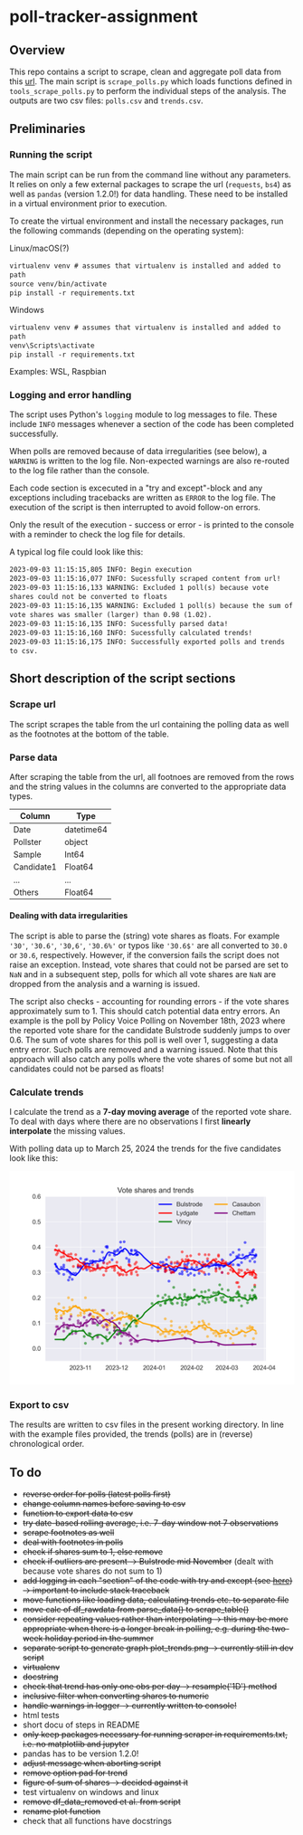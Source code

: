 # poll-tracker-assignment

## Overview
This repo contains a script to scrape, clean and aggregate poll data from this [url](https://cdn-dev.economistdatateam.com/jobs/pds/code-test/index.html). The main script is `scrape_polls.py` which loads functions defined in `tools_scrape_polls.py` to perform the individual steps of the analysis. The outputs are two csv files: `polls.csv` and `trends.csv`. 

## Preliminaries

### Running the script

The main script can be run from the command line without any parameters. It relies on only a few external packages to scrape the url (`requests`, `bs4`) as well as `pandas` (version 1.2.0!) for data handling. These need to be installed in a virtual environment prior to execution. 

To create the virtual environment and install the necessary packages, run the following commands (depending on the operating system):

Linux/macOS(?)
```
virtualenv venv # assumes that virtualenv is installed and added to path
source venv/bin/activate
pip install -r requirements.txt
```
Windows
```
virtualenv venv # assumes that virtualenv is installed and added to path
venv\Scripts\activate
pip install -r requirements.txt
```
Examples: WSL, Raspbian 

### Logging and error handling

The script uses Python's `logging` module to log messages to file. These include `INFO` messages whenever a section of the code has been completed successfully. 

When polls are removed because of data irregularities (see below), a `WARNING` is written to the log file. Non-expected warnings are also re-routed to the log file rather than the console. 

Each code section is excecuted in a "try and except"-block and any exceptions including tracebacks are written as `ERROR` to the log file. The execution of the script is then interrupted to avoid follow-on errors.

Only the result of the execution - success or error - is printed to the console with a reminder to check the log file for details. 

A typical log file could look like this:

```
2023-09-03 11:15:15,805 INFO: Begin execution
2023-09-03 11:15:16,077 INFO: Sucessfully scraped content from url!
2023-09-03 11:15:16,133 WARNING: Excluded 1 poll(s) because vote shares could not be converted to floats
2023-09-03 11:15:16,135 WARNING: Excluded 1 poll(s) because the sum of vote shares was smaller (larger) than 0.98 (1.02).
2023-09-03 11:15:16,135 INFO: Sucessfully parsed data!
2023-09-03 11:15:16,160 INFO: Sucessfully calculated trends!
2023-09-03 11:15:16,175 INFO: Successfully exported polls and trends to csv.
```


## Short description of the script sections

### Scrape url 

The script scrapes the table from the url containing the polling data as well as the footnotes at the bottom of the table. 

### Parse data

After scraping the table from the url, all footnoes are removed from the rows and the string values in the columns are converted to the appropriate data types. 

| Column     | Type       |
|------------|------------|
| Date       | datetime64 |
| Pollster   | object     |
| Sample     | Int64      |
| Candidate1 | Float64    |
| ...        | ...        |
| Others     | Float64    |


#### Dealing with data irregularities

The script is able to parse the (string) vote shares as floats. For example `'30'`, `'30.6'`, `'30,6'`, `'30.6%'` or typos like `'30.6$'` are all converted to `30.0` or `30.6`, respectively. However, if the conversion fails the script does not raise an exception. Instead, vote shares that could not be parsed are set to `NaN` and in a subsequent step, polls for which all vote shares are `NaN` are dropped from the analysis and a warning is issued. 

The script also checks - accounting for rounding errors -  if the vote shares approximately sum to 1. This should catch potential data entry errors. An example is the poll by Policy Voice Polling on November 18th, 2023 where the reported vote share for the candidate Bulstrode suddenly jumps to over 0.6. The sum of vote shares for this poll is well over 1, suggesting a data entry error. Such polls are removed and a warning issued. Note that this approach will also catch any polls where the vote shares of some but not all candidates could not be parsed as floats! 

### Calculate trends

I calculate the trend as a **7-day moving average** of the reported vote share. To deal with days where there are no observations I first **linearly interpolate** the missing values. 

With polling data up to March 25, 2024 the trends for the five candidates look like this:

![Figure: trends](./plots/plot_trends.png)

### Export to csv

The results are written to csv files in the present working directory. In line with the example files provided, the trends (polls) are in (reverse) chronological order. 


## To do

- ~~reverse order for polls (latest polls first)~~
- ~~change column names before saving to csv~~
- ~~function to export data to csv~~
- ~~try date-based rolling average, i.e. 7-day window not 7 observations~~
- ~~scrape footnotes as well~~
- ~~deal with footnotes in polls~~
- ~~check if shares sum to 1, else remove~~
- ~~check if outliers are present -> Bulstrode mid November~~ (dealt with because vote shares do not sum to 1)
- ~~add logging in each "section" of the code with try and except (see [here](https://medium.com/@rahulkumar_33287/logger-error-versus-logger-exception-4113b39beb4b)) -> important to include stack traceback~~
- ~~move functions like loading data, calculating trends etc. to separate file~~
- ~~move calc of df_rawdata from parse_data() to scrape_table()~~
- ~~consider repeating values rather than interpolating -> this may be more appropriate when there is a longer break in polling, e.g. during the two-week holiday period in the summer~~
- ~~separate script to generate graph plot_trends.png -> currently still in dev script~~
- ~~virtualenv~~
- ~~docstring~~
- ~~check that trend has only one obs per day -> resample('1D') method~~
- ~~inclusive filter when converting shares to numeric~~
- ~~handle warnings in logger -> currently written to console!~~
- html tests
- short docu of steps in README
- ~~only keep packages necessary for running scraper in requirements.txt, i.e. no matplotlib and jupyter~~
- pandas has to be version 1.2.0!
- ~~adjust message when aborting script~~
- ~~remove option pad for trend~~
- ~~figure of sum of shares -> decided against it~~
- test virtualenv on windows and linux
- ~~remove df_data_removed et al. from script~~
- ~~rename plot function~~
- check that all functions have docstrings



